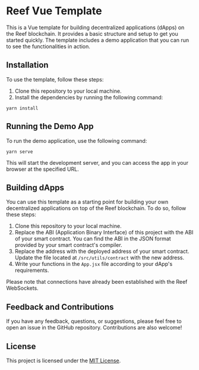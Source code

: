 # Reef Vue Template

This is a Vue template for building decentralized applications (dApps) on the Reef blockchain. It provides a basic structure and setup to get you started quickly. The template includes a demo application that you can run to see the functionalities in action.

## Installation

To use the template, follow these steps:

1. Clone this repository to your local machine.
2. Install the dependencies by running the following command:

```shell
yarn install
```

## Running the Demo App

To run the demo application, use the following command:

```shell
yarn serve
```

This will start the development server, and you can access the app in your browser at the specified URL.

## Building dApps

You can use this template as a starting point for building your own decentralized applications on top of the Reef blockchain. To do so, follow these steps:

1. Clone this repository to your local machine.
2. Replace the ABI (Application Binary Interface) of this project with the ABI of your smart contract. You can find the ABI in the JSON format provided by your smart contract's compiler.
3. Replace the address with the deployed address of your smart contract. Update the file located at `/src/utils/contract` with the new address.
4. Write your functions in the `App.jsx` file according to your dApp's requirements.

Please note that connections have already been established with the Reef WebSockets.

## Feedback and Contributions

If you have any feedback, questions, or suggestions, please feel free to open an issue in the GitHub repository. Contributions are also welcome!

## License

This project is licensed under the [MIT License](LICENSE).
